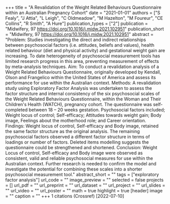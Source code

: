 +++
title = "A Revalidation of the Weight Related Behaviours Questionnaire within an Australian Pregnancy Cohort"
date = "2021-01-01"
authors = ["S Fealy", "J Attia", "L Leigh", "C Oldmeadow", "M Hazelton", "M Foureur", "CE Collins", "R Smith", "A Hure"]
publication_types = ["2"]
publication = "Midwifery, 97 https://doi.org/10.1016/j.midw.2021.102951"
publication_short = "Midwifery, 97 https://doi.org/10.1016/j.midw.2021.102951"
abstract = "Problem: Studies investigating the direct and indirect relationships between psychosocial factors (i.e. attitudes, beliefs and values), health related behaviour (diet and physical activity) and gestational weight gain are increasing. To date heterogeneity of psychosocial measurement tools has limited research progress in this area, preventing measurement of effects by meta-analysis techniques. Aim: To conduct a revalidation analysis of a Weight Related Behaviours Questionnaire, originally developed by Kendall, Olson and Frangelico within the United States of America and assess its performance for use within the Australian context. Methods: A revalidation study using Exploratory Factor Analysis was undertaken to assess the factor structure and internal consistency of the six psychosocial scales of the Weight Related Behaviours Questionnaire, within the Woman and Their Children's Health (WATCH), pregnancy cohort. The questionnaire was self-completed between 18 – 20 weeks gestation. Psychosocial factors included; Weight locus of control; Self-efficacy; Attitudes towards weight gain; Body image, Feelings about the motherhood role; and Career orientation. Findings: Weight locus of control, Self-efficacy and Body image, retained the same factor structure as the original analysis. The remaining psychosocial factors observed a different factor structure in terms of loadings or number of factors. Deleted items modelling suggests the questionnaire could be strengthened and shortened. Conclusion: Weight Locus of control, Self-efficacy and Body image were observed as consistent, valid and reliable psychosocial measures for use within the Australian context. Further research is needed to confirm the model and investigate the potential for combining these scales into a shorter psychosocial measurement tool."
abstract_short = ""
tags = ["exploratory factor analysis"]
url_code = ""
image_preview = ""
selected = false
projects = []
url_pdf = ""
url_preprint = ""
url_dataset = ""
url_project = ""
url_slides = ""
url_video = ""
url_poster = ""
math = true
highlight = true
[header]
image = ""
caption = ""
+++
1 citations (Crossref) [2022-07-10]
